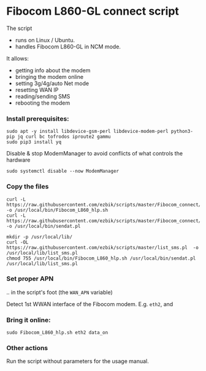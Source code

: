 
# Fibocom L860-GL connect script

The script

- runs on Linux / Ubuntu.
- handles Fibocom L860-GL in NCM mode.

It allows:

- getting info about the modem
- bringing the modem online
- setting 3g/4g/auto Net mode
- resetting WAN IP
- reading/sending SMS
- rebooting the modem

### Install prerequisites:

```
sudo apt -y install libdevice-gsm-perl libdevice-modem-perl python3-pip jq curl bc tofrodos iproute2 gammu
sudo pip3 install yq
```

Disable & stop ModemManager to avoid conflicts of what controls the hardware

```
sudo systemctl disable --now ModemManager
```



### Copy the files

```
curl -L https://raw.githubusercontent.com/ezbik/scripts/master/Fibocom_connect/Fibocom_L860_hlp.sh -o /usr/local/bin/Fibocom_L860_hlp.sh
curl -L https://raw.githubusercontent.com/ezbik/scripts/master/Fibocom_connect/sendat.pl -o /usr/local/bin/sendat.pl

mkdir -p /usr/local/lib/
curl -OL https://raw.githubusercontent.com/ezbik/scripts/master/list_sms.pl  -o /usr/local/lib/list_sms.pl
chmod 755 /usr/local/bin/Fibocom_L860_hlp.sh /usr/local/bin/sendat.pl /usr/local/lib/list_sms.pl
```

### Set proper APN 

.. in the script's foot (the `WAN_APN` variable)

Detect 1st WWAN interface of the Fibocom modem. E.g. `eth2`, and 

### Bring it online:

```
sudo Fibocom_L860_hlp.sh eth2 data_on
```

### Other actions

Run the script without parameters  for the usage manual.

